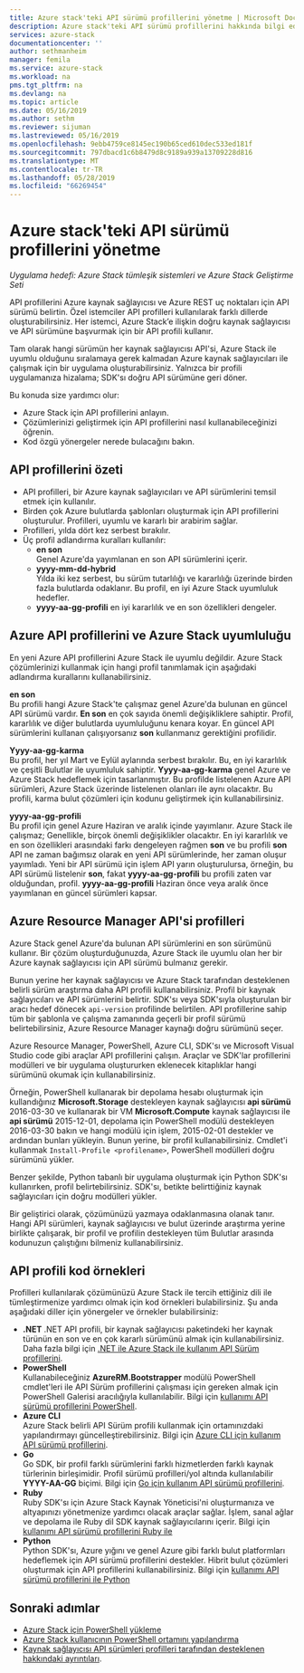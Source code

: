 ```yaml
---
title: Azure stack'teki API sürümü profillerini yönetme | Microsoft Docs
description: Azure stack'teki API sürümü profillerini hakkında bilgi edinin.
services: azure-stack
documentationcenter: ''
author: sethmanheim
manager: femila
ms.service: azure-stack
ms.workload: na
pms.tgt_pltfrm: na
ms.devlang: na
ms.topic: article
ms.date: 05/16/2019
ms.author: sethm
ms.reviewer: sijuman
ms.lastreviewed: 05/16/2019
ms.openlocfilehash: 9ebb4759ce8145ec190b65ced610dec533ed181f
ms.sourcegitcommit: 797dbacd1c6b8479d8c9189a939a13709228d816
ms.translationtype: MT
ms.contentlocale: tr-TR
ms.lasthandoff: 05/28/2019
ms.locfileid: "66269454"
---
```

# <a name="manage-api-version-profiles-in-azure-stack"></a>Azure stack'teki API sürümü profillerini yönetme

*Uygulama hedefi: Azure Stack tümleşik sistemleri ve Azure Stack Geliştirme Seti*

API profillerini Azure kaynak sağlayıcısı ve Azure REST uç noktaları için API sürümü belirtin. Özel istemciler API profilleri kullanılarak farklı dillerde oluşturabilirsiniz. Her istemci, Azure Stack’e ilişkin doğru kaynak sağlayıcısı ve API sürümüne başvurmak için bir API profili kullanır.

Tam olarak hangi sürümün her kaynak sağlayıcısı API'si, Azure Stack ile uyumlu olduğunu sıralamaya gerek kalmadan Azure kaynak sağlayıcıları ile çalışmak için bir uygulama oluşturabilirsiniz. Yalnızca bir profili uygulamanıza hizalama; SDK'sı doğru API sürümüne geri döner.

Bu konuda size yardımcı olur:

 - Azure Stack için API profillerini anlayın.
 - Çözümlerinizi geliştirmek için API profillerini nasıl kullanabileceğinizi öğrenin.
 - Kod özgü yönergeler nerede bulacağını bakın.

## <a name="summary-of-api-profiles"></a>API profillerini özeti

- API profilleri, bir Azure kaynak sağlayıcıları ve API sürümlerini temsil etmek için kullanılır.
- Birden çok Azure bulutlarda şablonları oluşturmak için API profillerini oluşturulur. Profilleri, uyumlu ve kararlı bir arabirim sağlar.
- Profilleri, yılda dört kez serbest bırakılır.
- Üç profil adlandırma kuralları kullanılır:
    - **en son**  
        Genel Azure'da yayımlanan en son API sürümlerini içerir.
    - **yyyy-mm-dd-hybrid**  
    Yılda iki kez serbest, bu sürüm tutarlılığı ve kararlılığı üzerinde birden fazla bulutlarda odaklanır. Bu profil, en iyi Azure Stack uyumluluk hedefler.
    - **yyyy-aa-gg-profili** en iyi kararlılık ve en son özellikleri dengeler.

## <a name="azure-api-profiles-and-azure-stack-compatibility"></a>Azure API profillerini ve Azure Stack uyumluluğu

En yeni Azure API profillerini Azure Stack ile uyumlu değildir. Azure Stack çözümlerinizi kullanmak için hangi profil tanımlamak için aşağıdaki adlandırma kurallarını kullanabilirsiniz.

**en son**  
Bu profili hangi Azure Stack'te çalışmaz genel Azure'da bulunan en güncel API sürümü vardır. **En son** en çok sayıda önemli değişikliklere sahiptir. Profil, kararlılık ve diğer bulutlarda uyumluluğunu kenara koyar. En güncel API sürümlerini kullanan çalışıyorsanız **son** kullanmanız gerektiğini profilidir.

**Yyyy-aa-gg-karma**  
Bu profil, her yıl Mart ve Eylül aylarında serbest bırakılır. Bu, en iyi kararlılık ve çeşitli Bulutlar ile uyumluluk sahiptir. **Yyyy-aa-gg-karma** genel Azure ve Azure Stack hedeflemek için tasarlanmıştır. Bu profilde listelenen Azure API sürümleri, Azure Stack üzerinde listelenen olanları ile aynı olacaktır. Bu profili, karma bulut çözümleri için kodunu geliştirmek için kullanabilirsiniz.

**yyyy-aa-gg-profili**  
Bu profil için genel Azure Haziran ve aralık içinde yayımlanır. Azure Stack ile çalışmaz; Genellikle, birçok önemli değişiklikler olacaktır. En iyi kararlılık ve en son özellikleri arasındaki farkı dengeleyen rağmen **son** ve bu profili **son** API ne zaman bağımsız olarak en yeni API sürümlerinde, her zaman oluşur yayımladı. Yeni bir API sürümü için işlem API yarın oluşturulursa, örneğin, bu API sürümü listelenir **son**, fakat **yyyy-aa-gg-profili** bu profili zaten var olduğundan, profil. **yyyy-aa-gg-profili** Haziran önce veya aralık önce yayımlanan en güncel sürümleri kapsar.

## <a name="azure-resource-manager-api-profiles"></a>Azure Resource Manager API'si profilleri

Azure Stack genel Azure'da bulunan API sürümlerini en son sürümünü kullanır. Bir çözüm oluşturduğunuzda, Azure Stack ile uyumlu olan her bir Azure kaynak sağlayıcısı için API sürümü bulmanız gerekir.

Bunun yerine her kaynak sağlayıcısı ve Azure Stack tarafından desteklenen belirli sürüm araştırma daha API profili kullanabilirsiniz. Profil bir kaynak sağlayıcıları ve API sürümlerini belirtir. SDK'sı veya SDK'sıyla oluşturulan bir aracı hedef dönecek `api-version` profilinde belirtilen. API profillerine sahip tüm bir şablonla ve çalışma zamanında geçerli bir profil sürümü belirtebilirsiniz, Azure Resource Manager kaynağı doğru sürümünü seçer.

Azure Resource Manager, PowerShell, Azure CLI, SDK'sı ve Microsoft Visual Studio code gibi araçlar API profillerini çalışın. Araçlar ve SDK'lar profillerini modülleri ve bir uygulama oluştururken eklenecek kitaplıklar hangi sürümünü okumak için kullanabilirsiniz.

Örneğin, PowerShell kullanarak bir depolama hesabı oluşturmak için kullandığınız **Microsoft.Storage** destekleyen kaynak sağlayıcısı **api sürümü** 2016-03-30 ve kullanarak bir VM  **Microsoft.Compute** kaynak sağlayıcısı ile **api sürümü** 2015-12-01, depolama için PowerShell modülü destekleyen 2016-03-30 bakın ve hangi modülü için işlem, 2015-02-01 destekler ve ardından bunları yükleyin. Bunun yerine, bir profil kullanabilirsiniz. Cmdlet'i kullanmak `Install-Profile <profilename>`, PowerShell modülleri doğru sürümünü yükler.

Benzer şekilde, Python tabanlı bir uygulama oluşturmak için Python SDK'sı kullanırken, profil belirtebilirsiniz. SDK'sı, betikte belirttiğiniz kaynak sağlayıcıları için doğru modülleri yükler.

Bir geliştirici olarak, çözümünüzü yazmaya odaklanmasına olanak tanır. Hangi API sürümleri, kaynak sağlayıcısı ve bulut üzerinde araştırma yerine birlikte çalışarak, bir profil ve profilin destekleyen tüm Bulutlar arasında kodunuzun çalıştığını bilmeniz kullanabilirsiniz.

## <a name="api-profile-code-samples"></a>API profili kod örnekleri

Profilleri kullanılarak çözümünüzü Azure Stack ile tercih ettiğiniz dili ile tümleştirmenize yardımcı olmak için kod örnekleri bulabilirsiniz. Şu anda aşağıdaki diller için yönergeler ve örnekler bulabilirsiniz:

- **.NET** .NET API profili, bir kaynak sağlayıcısı paketindeki her kaynak türünün en son ve en çok kararlı sürümünü almak için kullanabilirsiniz. Daha fazla bilgi için [.NET ile Azure Stack ile kullanım API Sürüm profillerini](azure-stack-version-profiles-net.md).
- **PowerShell**  
Kullanabileceğiniz **AzureRM.Bootstrapper** modülü PowerShell cmdlet'leri ile API Sürüm profillerini çalışması için gereken almak için PowerShell Galerisi aracılığıyla kullanılabilir. Bilgi için [kullanımı API sürümü profillerini PowerShell](azure-stack-version-profiles-powershell.md).
- **Azure CLI**  
Azure Stack belirli API Sürüm profili kullanmak için ortamınızdaki yapılandırmayı güncelleştirebilirsiniz. Bilgi için [Azure CLI için kullanım API sürümü profillerini](azure-stack-version-profiles-azurecli2.md).
- **Go**  
Go SDK, bir profil farklı sürümlerini farklı hizmetlerden farklı kaynak türlerinin birleşimidir. Profil sürümü profilleri/yol altında kullanılabilir **YYYY-AA-GG** biçimi. Bilgi için [Go için kullanım API sürümü profillerini](azure-stack-version-profiles-go.md).
- **Ruby**  
Ruby SDK'sı için Azure Stack Kaynak Yöneticisi'ni oluşturmanıza ve altyapınızı yönetmenize yardımcı olacak araçlar sağlar. İşlem, sanal ağlar ve depolama ile Ruby dil SDK kaynak sağlayıcılarını içerir. Bilgi için [kullanımı API sürümü profillerini Ruby ile](azure-stack-version-profiles-ruby.md)
- **Python**  
Python SDK'sı, Azure yığını ve genel Azure gibi farklı bulut platformları hedeflemek için API sürümü profillerini destekler. Hibrit bulut çözümleri oluşturmak için API profillerini kullanabilirsiniz. Bilgi için [kullanımı API sürümü profillerini ile Python](azure-stack-version-profiles-python.md)

## <a name="next-steps"></a>Sonraki adımlar

* [Azure Stack için PowerShell yükleme](../operator/azure-stack-powershell-install.md)
* [Azure Stack kullanıcının PowerShell ortamını yapılandırma](azure-stack-powershell-configure-user.md)
* [Kaynak sağlayıcısı API sürümleri profilleri tarafından desteklenen hakkındaki ayrıntıları](azure-stack-profiles-azure-resource-manager-versions.md).
